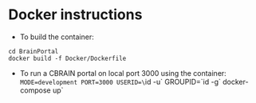 # Docker instructions

* To build the container:
```
cd BrainPortal
docker build -f Docker/Dockerfile
```

* To run a CBRAIN portal on local port 3000 using the container:
`MODE=development PORT=3000 USERID=\`id -u\` GROUPID=\`id -g\` docker-compose up`
